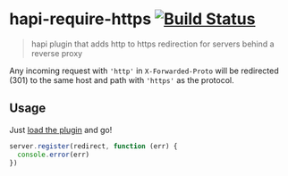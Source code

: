 hapi-require-https [![Build Status](https://travis-ci.org/bendrucker/hapi-require-https.svg?branch=master)](https://travis-ci.org/bendrucker/hapi-require-https)
==================

> hapi plugin that adds http to https redirection for servers behind a reverse proxy

Any incoming request with `'http'` in `X-Forwarded-Proto` will be redirected (301) to the same host and path with `'https'` as the protocol. 

## Usage

Just [load the plugin](http://hapijs.com/tutorials/plugins#loading-a-plugin) and go!

```js
server.register(redirect, function (err) {
  console.error(err)
})
```
